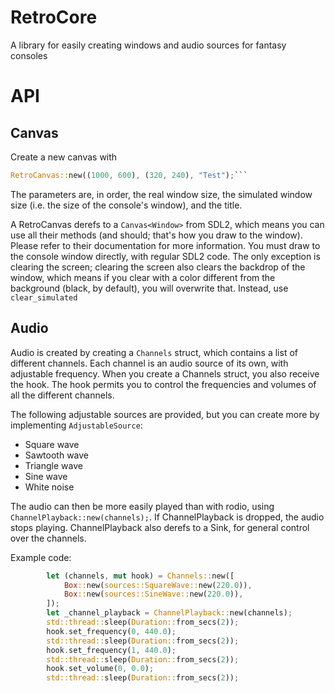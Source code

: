 # RetroCore
A library for easily creating windows and audio sources for fantasy consoles

# API
## Canvas
Create a new canvas with
```rs
RetroCanvas::new((1000, 600), (320, 240), "Test");```
```
The parameters are, in order, the real window size, the simulated window size (i.e. the size of the console's window), and the title.

A RetroCanvas derefs to a `Canvas<Window>` from SDL2, which means you can use all their methods (and should; that's how you draw to the window). Please refer to their documentation for more information. You must draw to the console window directly, with regular SDL2 code.
The only exception is clearing the screen; clearing the screen also clears the backdrop of the window, which means if you clear with a color different from the background (black, by default), you will overwrite that. Instead, use `clear_simulated`

## Audio
Audio is created by creating a `Channels` struct, which contains a list of different channels. Each channel is an audio source of its own, with adjustable frequency. When you create a Channels struct, you also receive the hook. The hook permits you to control the frequencies and volumes of all the different channels.

The following adjustable sources are provided, but you can create more by implementing `AdjustableSource`:
- Square wave
- Sawtooth wave
- Triangle wave
- Sine wave
- White noise

The audio can then be more easily played than with rodio, using `ChannelPlayback::new(channels);`. If ChannelPlayback is dropped, the audio stops playing. ChannelPlayback also derefs to a Sink, for general control over the channels.

Example code:
```rs
        let (channels, mut hook) = Channels::new([
            Box::new(sources::SquareWave::new(220.0)),
            Box::new(sources::SineWave::new(220.0)),
        ]);
        let _channel_playback = ChannelPlayback::new(channels);
        std::thread::sleep(Duration::from_secs(2));
        hook.set_frequency(0, 440.0);
        std::thread::sleep(Duration::from_secs(2));
        hook.set_frequency(1, 440.0);
        std::thread::sleep(Duration::from_secs(2));
        hook.set_volume(0, 0.0);
        std::thread::sleep(Duration::from_secs(2));
```

